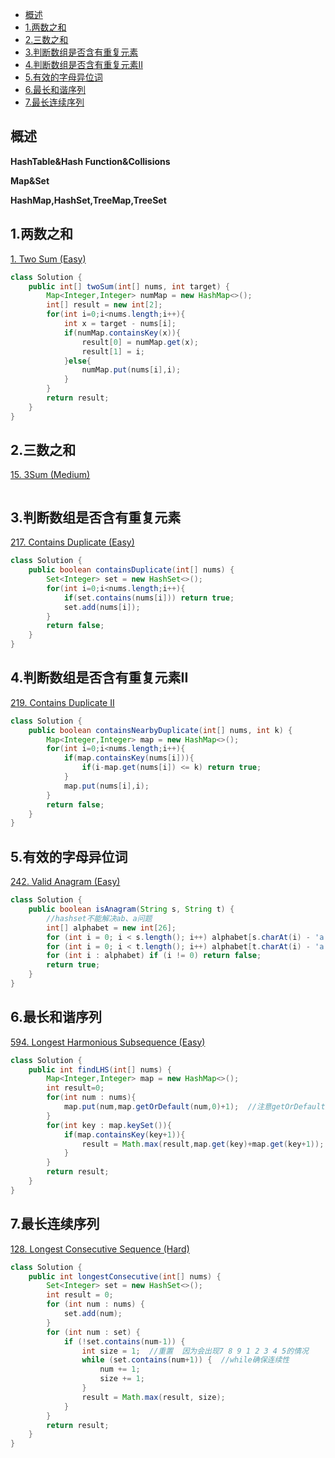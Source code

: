 <!-- TOC -->

- [概述](#概述)
- [1.两数之和](#1两数之和)
- [2.三数之和](#2三数之和)
- [3.判断数组是否含有重复元素](#3判断数组是否含有重复元素)
- [4.判断数组是否含有重复元素II](#4判断数组是否含有重复元素ii)
- [5.有效的字母异位词](#5有效的字母异位词)
- [6.最长和谐序列](#6最长和谐序列)
- [7.最长连续序列](#7最长连续序列)

<!-- /TOC -->
## 概述
**HashTable&Hash Function&Collisions**

**Map&Set**

**HashMap,HashSet,TreeMap,TreeSet**


## 1.两数之和

[1. Two Sum (Easy)](https://leetcode.com/problems/two-sum/)

```java
class Solution {
    public int[] twoSum(int[] nums, int target) {
        Map<Integer,Integer> numMap = new HashMap<>();
        int[] result = new int[2];
        for(int i=0;i<nums.length;i++){
            int x = target - nums[i];
            if(numMap.containsKey(x)){
                result[0] = numMap.get(x);
                result[1] = i;
            }else{
                numMap.put(nums[i],i);
            }
        }
        return result;
    }
}
```

## 2.三数之和

[15. 3Sum (Medium)](https://leetcode.com/problems/3sum/)

```java

```

## 3.判断数组是否含有重复元素

[217. Contains Duplicate (Easy)](https://leetcode.com/problems/contains-duplicate/)

```java
class Solution {
    public boolean containsDuplicate(int[] nums) {
        Set<Integer> set = new HashSet<>();
        for(int i=0;i<nums.length;i++){
            if(set.contains(nums[i])) return true;
            set.add(nums[i]);
        }
        return false;
    }
}
```
## 4.判断数组是否含有重复元素II
[219. Contains Duplicate II](https://leetcode.com/problems/contains-duplicate-ii/)
```java
class Solution {
    public boolean containsNearbyDuplicate(int[] nums, int k) {
        Map<Integer,Integer> map = new HashMap<>();
        for(int i=0;i<nums.length;i++){
            if(map.containsKey(nums[i])){
                if(i-map.get(nums[i]) <= k) return true;
            }
            map.put(nums[i],i);
        }
        return false;
    }
}
```

## 5.有效的字母异位词

[242. Valid Anagram (Easy)](https://leetcode.com/problems/valid-anagram/)

```java
class Solution {
    public boolean isAnagram(String s, String t) {
        //hashset不能解决ab、a问题
        int[] alphabet = new int[26];
        for (int i = 0; i < s.length(); i++) alphabet[s.charAt(i) - 'a']++;
        for (int i = 0; i < t.length(); i++) alphabet[t.charAt(i) - 'a']--;
        for (int i : alphabet) if (i != 0) return false;
        return true;
    }
}
```

## 6.最长和谐序列

[594. Longest Harmonious Subsequence (Easy)](https://leetcode.com/problems/longest-harmonious-subsequence/description/)

```java
class Solution {
    public int findLHS(int[] nums) {
        Map<Integer,Integer> map = new HashMap<>();
        int result=0;
        for(int num : nums){
            map.put(num,map.getOrDefault(num,0)+1);  //注意getOrDefault用法
        }
        for(int key : map.keySet()){
            if(map.containsKey(key+1)){
                result = Math.max(result,map.get(key)+map.get(key+1));
            }
        }
        return result;
    }
}
```

## 7.最长连续序列

[128. Longest Consecutive Sequence (Hard)](https://leetcode.com/problems/longest-consecutive-sequence/description/)

```java
class Solution {
    public int longestConsecutive(int[] nums) {
        Set<Integer> set = new HashSet<>();
        int result = 0;
        for (int num : nums) {
            set.add(num);
        }
        for (int num : set) {
            if (!set.contains(num-1)) {
                int size = 1;  //重置  因为会出现7 8 9 1 2 3 4 5的情况
                while (set.contains(num+1)) {  //while确保连续性
                    num += 1;
                    size += 1;
                }
                result = Math.max(result, size);
            }
        }
        return result;
    }
}
```
